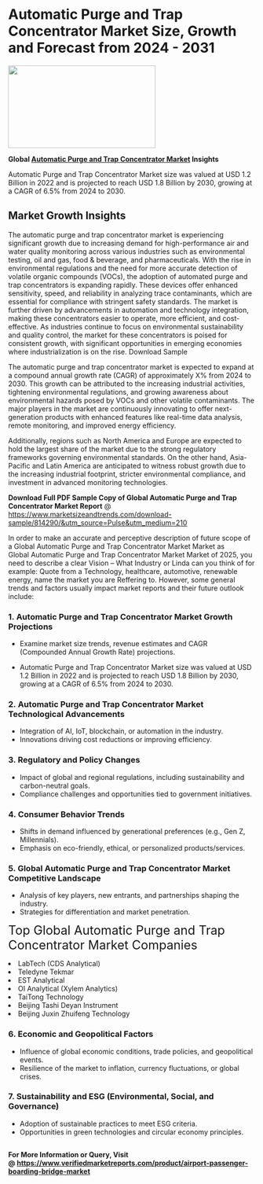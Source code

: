 <H1>Automatic Purge and Trap Concentrator Market Size, Growth and Forecast from 2024 - 2031</H1><img class="aligncenter size-medium wp-image-584254" src="https://thirdeyenews.in/wp-content/uploads/2024/09/Global-Market-Research-300x168.jpeg" alt="" width="300" height="168" /><p><strong>Global&nbsp;<a href="https://www.marketsizeandtrends.com/download-sample/814290/&amp;utm_source=Pulse&amp;utm_medium=210">Automatic Purge and Trap Concentrator Market</a> Insights</strong></p><p>Automatic Purge and Trap Concentrator Market size was valued at USD 1.2 Billion in 2022 and is projected to reach USD 1.8 Billion by 2030, growing at a CAGR of 6.5% from 2024 to 2030.</p><p><h2>Market Growth Insights</h2> The automatic purge and trap concentrator market is experiencing significant growth due to increasing demand for high-performance air and water quality monitoring across various industries such as environmental testing, oil and gas, food & beverage, and pharmaceuticals. With the rise in environmental regulations and the need for more accurate detection of volatile organic compounds (VOCs), the adoption of automated purge and trap concentrators is expanding rapidly. These devices offer enhanced sensitivity, speed, and reliability in analyzing trace contaminants, which are essential for compliance with stringent safety standards. The market is further driven by advancements in automation and technology integration, making these concentrators easier to operate, more efficient, and cost-effective. As industries continue to focus on environmental sustainability and quality control, the market for these concentrators is poised for consistent growth, with significant opportunities in emerging economies where industrialization is on the rise. Download Sample <p>The automatic purge and trap concentrator market is expected to expand at a compound annual growth rate (CAGR) of approximately X% from 2024 to 2030. This growth can be attributed to the increasing industrial activities, tightening environmental regulations, and growing awareness about environmental hazards posed by VOCs and other volatile contaminants. The major players in the market are continuously innovating to offer next-generation products with enhanced features like real-time data analysis, remote monitoring, and improved energy efficiency.</p> <p>Additionally, regions such as North America and Europe are expected to hold the largest share of the market due to the strong regulatory frameworks governing environmental standards. On the other hand, Asia-Pacific and Latin America are anticipated to witness robust growth due to the increasing industrial footprint, stricter environmental compliance, and investment in advanced monitoring technologies.</p> </p><p><span class=""><strong>Download Full PDF Sample Copy of Global Automatic Purge and Trap Concentrator Market Report</strong> @ <a href="https://www.marketsizeandtrends.com/download-sample/814290/&amp;utm_source=Pulse&amp;utm_medium=210" target="_blank">https://www.marketsizeandtrends.com/download-sample/814290/&amp;utm_source=Pulse&amp;utm_medium=210</a></span></p><p>In order to make an accurate and perceptive description of future scope of a Global&nbsp;Automatic Purge and Trap Concentrator Market Market as Global&nbsp;Automatic Purge and Trap Concentrator Market Market of 2025, you need to describe a clear Vision &ndash; What Industry or Linda can you think of for example: Quote from a Technology, healthcare, automotive, renewable energy, name the market you are Reffering to. However, some general trends and factors usually impact market reports and their future outlook include:</p><h3>1.&nbsp;<strong>Automatic Purge and Trap Concentrator Market Growth Projections</strong></h3><ul><li>Examine market size trends, revenue estimates and CAGR (Compounded Annual Growth Rate) projections.</li><li><p>Automatic Purge and Trap Concentrator Market size was valued at USD 1.2 Billion in 2022 and is projected to reach USD 1.8 Billion by 2030, growing at a CAGR of 6.5% from 2024 to 2030.</p></li></ul><h3>2.&nbsp;<strong>Automatic Purge and Trap Concentrator Market Technological Advancements</strong></h3><ul><li>Integration of AI, IoT, blockchain, or automation in the industry.</li><li>Innovations driving cost reductions or improving efficiency.</li></ul><h3>3.&nbsp;<strong>Regulatory and Policy Changes</strong></h3><ul><li>Impact of global and regional regulations, including sustainability and carbon-neutral goals.</li><li>Compliance challenges and opportunities tied to government initiatives.</li></ul><h3>4.&nbsp;<strong>Consumer Behavior Trends</strong></h3><ul><li>Shifts in demand influenced by generational preferences (e.g., Gen Z, Millennials).</li><li>Emphasis on eco-friendly, ethical, or personalized products/services.</li></ul><h3>5.&nbsp;<strong>Global Automatic Purge and Trap Concentrator Market Competitive Landscape</strong></h3><ul><li>Analysis of key players, new entrants, and partnerships shaping the industry.</li><li>Strategies for differentiation and market penetration.</li></ul><p data-pm-slice="1 1 []"><span style="color: inherit; font-family: inherit; font-size: 25px;">Top Global Automatic Purge and Trap Concentrator Market Companies</span></p><div class="" data-test-id=""><p><li>LabTech (CDS Analytical)</li><li> Teledyne Tekmar</li><li> EST Analytical</li><li> OI Analytical (Xylem Analytics)</li><li> TaiTong Technology</li><li> Beijing Tashi Deyan Instrument</li><li> Beijing Juxin Zhuifeng Technology</li></p></div><h3>6.&nbsp;<strong>Economic and Geopolitical Factors</strong></h3><ul><li>Influence of global economic conditions, trade policies, and geopolitical events.</li><li>Resilience of the market to inflation, currency fluctuations, or global crises.</li></ul><h3>7.&nbsp;<strong>Sustainability and ESG (Environmental, Social, and Governance)</strong></h3><ul><li>Adoption of sustainable practices to meet ESG criteria.</li><li>Opportunities in green technologies and circular economy principles.</li></ul><h2><strong style="font-size: 14px;">For More Information or Query, Visit @&nbsp;</strong><a style="background-color: #ffffff; font-size: 14px;" href="https://www.marketsizeandtrends.com/report/automatic-purge-and-trap-concentrator-market/" target="_blank">https://www.verifiedmarketreports.com/product/airport-passenger-boarding-bridge-market</a></h2>
